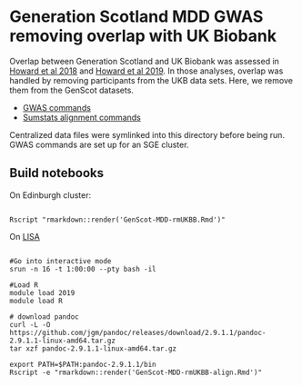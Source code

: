 # Generation Scotland MDD GWAS removing overlap with UK Biobank

Overlap between Generation Scotland and  UK Biobank was assessed in [Howard et al 2018](https://doi.org/10.1038/s41467-018-03819-3) and [Howard et al 2019]( https://doi.org/10.1038/s41593-018-0326-7). In those analyses, overlap was handled by removing participants from the UKB data sets. Here, we remove them from the GenScot datasets.

- [GWAS commands](GenScot-MDD-rmUKBB.html)
- [Sumstats alignment commands](GenScot-MDD-rmUKBB-align.html)

Centralized data files were symlinked into this directory before being run. GWAS commands are set up for an SGE cluster.

## Build notebooks

On Edinburgh cluster:

```

Rscript "rmarkdown::render('GenScot-MDD-rmUKBB.Rmd')"

```

On [LISA](https://geneticcluster.org/)

```

#Go into interactive mode
srun -n 16 -t 1:00:00 --pty bash -il

#Load R
module load 2019
module load R

# download pandoc
curl -L -O https://github.com/jgm/pandoc/releases/download/2.9.1.1/pandoc-2.9.1.1-linux-amd64.tar.gz
tar xzf pandoc-2.9.1.1-linux-amd64.tar.gz

export PATH=$PATH:pandoc-2.9.1.1/bin
Rscript -e "rmarkdown::render('GenScot-MDD-rmUKBB-align.Rmd')"

```
